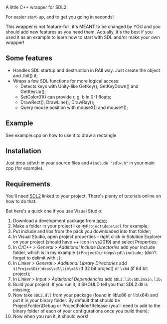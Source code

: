 A little C++ wrapper for SDL2.

For easier start-up, and to get you going in seconds!

This wrapper is not feature-full, it's MEANT to be changed by YOU and you should add new features as you need them. Actually, it's the best if you used it as an example to learn how to start with SDL and/or make your own wrapper!

## Some features
* Handles SDL startup and destruction in RAII way. Just create the object and .Init() it;
* Wraps a few SDL functions for more logical access:
    * Detects keys with Unity-like GetKey(), GetKeyDown() and GetKeyUp();
    * SetColor01() can provide r, g, b in 0-1 floats;
    * DrawRect(), DrawLine(), DrawRay();
    * Query mouse position with mouseX() and mouseY();

## Example
See example.cpp on how to use it to draw a rectangle

## Installation
Just drop sdlw.h in your source files and `#include "sdlw.h"` in your main cpp (for example).

## Requirements
You'll need [SDL2](https://www.libsdl.org/download-2.0.php) linked to your project. There's plenty of tutorials online on how to do that. 

But here's a quick one if you use Visual Studio:
1. Download a development package from [here](https://www.libsdl.org/download-2.0.php);
2. Make a folder in your project like `MyProject\deps\sdl` for example;
3. Put include and libs from the pack you downloaded into that folder;
4. In Visual Studio, open project properties - right click in Solution Explorer on your project (should have ++ icon in vs2019) and select Properties;
5. In _C/C++ > General > Additional Include Directories_ add your include folder, which is in my example `$(ProjectDir)deps\sdl\include;` (don't forget to delimit with `;`);
6. In _Linker > General > Additional Library Directories_ add `$(ProjectDir)deps\sdl\lib\x86` (if 32 bit project) or `\x64` (if 64 bit project);`
7. In _Linker > Input > Additional Dependencies_ add `SDL2.lib;SDL2main.lib;`
8. Build your project. If you run it, it SHOULD tell you that SDL2.dll is missing;
9. Now take `SDL2.dll` from your package (found in lib\x86 or lib\x64) and put it in your binary folder. By default that should be ProjectFolder\Debug or ProjectFolder\Release (you'll need to add to the binary folder of each of your configurations once you build them);
10. Now when you run it, it should work!
